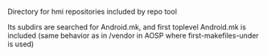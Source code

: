 Directory for hmi repositories included by repo tool

Its subdirs are searched for Android.mk, and first toplevel Android.mk
is included (same behavior as in /vendor in AOSP where first-makefiles-under is used)
